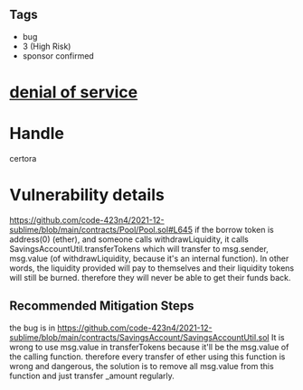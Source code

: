 ## Tags

- bug
- 3 (High Risk)
- sponsor confirmed

# [denial of service](https://github.com/code-423n4/2021-12-sublime-findings/issues/154) 

# Handle

certora


# Vulnerability details


https://github.com/code-423n4/2021-12-sublime/blob/main/contracts/Pool/Pool.sol#L645
if the borrow token is address(0) (ether), and someone calls withdrawLiquidity, it calls SavingsAccountUtil.transferTokens which will transfer to msg.sender, msg.value (of withdrawLiquidity, because it's an internal function). In other words, the liquidity provided will pay to themselves and their liquidity tokens will still be burned. therefore they will never be able to get their funds back.



## Recommended Mitigation Steps
the bug is in 
https://github.com/code-423n4/2021-12-sublime/blob/main/contracts/SavingsAccount/SavingsAccountUtil.sol
It is wrong to use msg.value in transferTokens because it'll be the msg.value of the calling function.
therefore every transfer of ether using this function is wrong and dangerous, the solution is to remove all msg.value from this function and just transfer _amount regularly.

